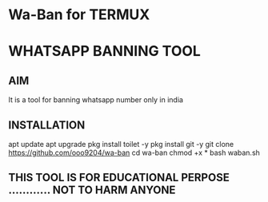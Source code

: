 # Wa-Ban for TERMUX
# WHATSAPP BANNING TOOL
## AIM
It is a tool for banning whatsapp number only in india
## INSTALLATION
apt update
apt upgrade
pkg install toilet -y
pkg install git -y
git clone https://github.com/ooo9204/wa-ban
cd wa-ban
chmod +x *
bash waban.sh
## THIS TOOL IS FOR EDUCATIONAL PERPOSE ............ NOT TO HARM ANYONE

